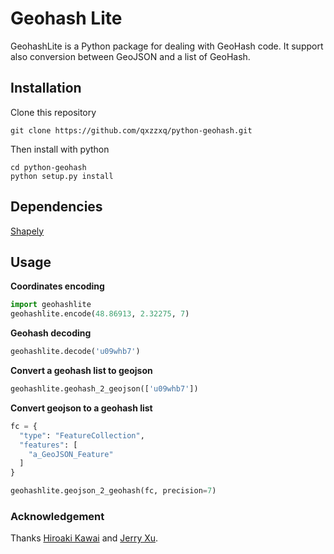 # Geohash Lite

GeohashLite is a Python package for dealing with GeoHash code. It support also conversion between GeoJSON 
and a list of GeoHash.

## Installation
Clone this repository
```git
git clone https://github.com/qxzzxq/python-geohash.git
```

Then install with python
```
cd python-geohash
python setup.py install
```

## Dependencies
[Shapely](https://pypi.python.org/pypi/Shapely)

## Usage

**Coordinates encoding**
```python
import geohashlite
geohashlite.encode(48.86913, 2.32275, 7)
```

**Geohash decoding**
```python
geohashlite.decode('u09whb7')
```

**Convert a geohash list to geojson**
```python
geohashlite.geohash_2_geojson(['u09whb7'])
```

**Convert geojson to a geohash list**
```python
fc = {
  "type": "FeatureCollection",
  "features": [
    "a_GeoJSON_Feature"
  ]
}

geohashlite.geojson_2_geohash(fc, precision=7)
``` 

### Acknowledgement
Thanks [Hiroaki Kawai](https://github.com/hkwi/python-geohash) 
and [Jerry Xu](https://testpypi.python.org/pypi/geohashshape).